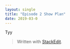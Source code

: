 ```yaml
---
layout: single
title: "Episode 2 Show Plan"
date: 2019-03-0
---
```


Tyy


> Written with [StackEdit](https://stackedit.io/).
<!--stackedit_data:
eyJoaXN0b3J5IjpbMTgxNTM0Nzg4NCw4MDIwNzE4NTcsMTA4MT
Y0MDAxNl19
-->